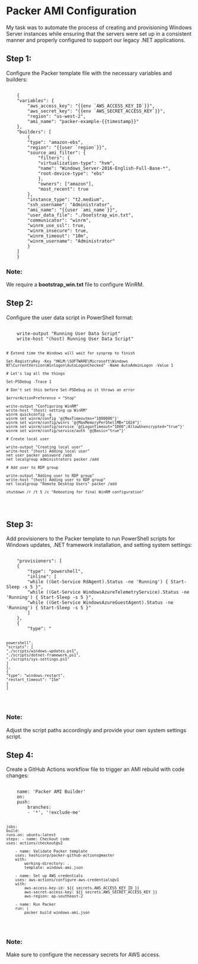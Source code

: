 <!DOCTYPE html>
<html>
<head>
  <title>Packer AMI Configuration</title>
</head>
<body>
  <h1>Packer AMI Configuration</h1>
    <p>My task was to automate the process of creating and provisioning Windows Server instances while ensuring that the servers were set up in a consistent manner and properly configured to support our legacy .NET applications.</p>

  <h2>Step 1:</h2>
  <p>Configure the Packer template file with the necessary variables and builders:</p>
  <pre><code class="language-json">
    {
    "variables": {
        "aws_access_key": "{{env `AWS_ACCESS_KEY_ID`}}",
        "aws_secret_key": "{{env `AWS_SECRET_ACCESS_KEY`}}",
        "region": "us-west-2",
        "ami_name": "packer-example-{{timestamp}}"
    },
    "builders": [
        {
        "type": "amazon-ebs",
        "region": "{{user `region`}}",
        "source_ami_filter": {
            "filters": {
            "virtualization-type": "hvm",
            "name": "Windows_Server-2016-English-Full-Base-*",
            "root-device-type": "ebs"
            },
            "owners": ["amazon"],
            "most_recent": true
        },
        "instance_type": "t2.medium",
        "ssh_username": "Administrator",
        "ami_name": "{{user `ami_name`}}",
        "user_data_file": "./bootstrap_win.txt",
        "communicator": "winrm",
        "winrm_use_ssl": true,
        "winrm_insecure": true,
        "winrm_timeout": "10m",
        "winrm_username": "Administrator"
        }
    ]
    }
</code></pre>

  <h3>Note:</h3>
  <p>We require a <strong>bootstrap_win.txt</strong> file to configure WinRM.</p>

  <h2>Step 2:</h2>
  <p>Configure the user data script in PowerShell format:</p>
  <pre><code class="language-powershell">
    write-output "Running User Data Script"
    write-host "(host) Running User Data Script"

    # Extend time the Windows will wait for sysprep to finish

    Set-RegistryKey -Key "HKLM:\SOFTWARE\Microsoft\Windows NT\CurrentVersion\Winlogon\AutoLogonChecked" -Name AutoAdminLogon -Value 1

    # Let's log all the things

    Set-PSDebug -Trace 1

    # Don't set this before Set-PSDebug as it throws an error

    $errorActionPreference = "Stop"

    write-output "Configuring WinRM"
    write-host "(host) setting up WinRM"
    winrm quickconfig -q
    winrm set winrm/config '@{MaxTimeoutms="1800000"}'
    winrm set winrm/config/winrs '@{MaxMemoryPerShellMB="1024"}'
    winrm set winrm/config/service '@{LogonTimeout="1800";AllowUnencrypted="true"}'
    winrm set winrm/config/service/auth '@{Basic="true"}'

    # Create local user

    write-output "Creating local user"
    write-host "(host) Adding local user"
    net user packer password /add
    net localgroup administrators packer /add

    # Add user to RDP group

    write-output "Adding user to RDP group"
    write-host "(host) Adding user to RDP group"
    net localgroup "Remote Desktop Users" packer /add

    shutdown /r /t 5 /c "Rebooting for final WinRM configuration"
</code></pre>

  <h2>Step 3:</h2>
  <p>Add provisioners to the Packer template to run PowerShell scripts for Windows updates, .NET framework installation, and setting system settings:</p>
  <pre><code class="language-json">
    "provisioners": [
    {
        "type": "powershell",
        "inline": [
        "while ((Get-Service RdAgent).Status -ne 'Running') { Start-Sleep -s 5 }",
        "while ((Get-Service WindowsAzureTelemetryService).Status -ne 'Running') { Start-Sleep -s 5 }",
        "while ((Get-Service WindowsAzureGuestAgent).Status -ne 'Running') { Start-Sleep -s 5 }"
        ]
    },
    {
        "type": "

    powershell",
    "scripts": [
    "./scripts/windows-updates.ps1",
    "./scripts/dotnet-framework.ps1",
    "./scripts/sys-settings.ps1"
    ]
    },
    {
    "type": "windows-restart",
    "restart_timeout": "15m"
    }
    ]

</code></pre>

  <h3>Note:</h3>
  <p>Adjust the script paths accordingly and provide your own system settings script.</p>

  <h2>Step 4:</h2>
  <p>Create a GitHub Actions workflow file to trigger an AMI rebuild with code changes:</p>
  <pre><code class="language-yml">
    name: 'Packer AMI Builder'
    on:
    push:
        branches:
        - '*', '!exclude-me'

    jobs:
    build:
    runs-on: ubuntu-latest
    steps: - name: Checkout code
    uses: actions/checkout@v2

        - name: Validate Packer template
        uses: hashicorp/packer-github-actions@master
        with:
            working-directory: .
            template: windows-ami.json

        - name: Set up AWS credentials
        uses: aws-actions/configure-aws-credentials@v1
        with:
            aws-access-key-id: ${{ secrets.AWS_ACCESS_KEY_ID }}
            aws-secret-access-key: ${{ secrets.AWS_SECRET_ACCESS_KEY }}
            aws-region: ap-southeast-2

        - name: Run Packer
        run: |
            packer build windows-ami.json

</code></pre>

  <h3>Note:</h3>
  <p>Make sure to configure the necessary secrets for AWS access.</p>
</body>
</html>
